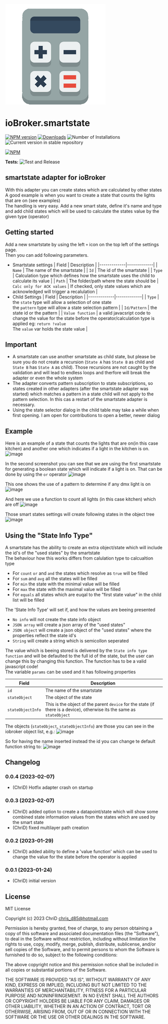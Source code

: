 ![Logo](admin/smartstate.png)
# ioBroker.smartstate

[![NPM version](https://img.shields.io/npm/v/iobroker.smartstate.svg)](https://www.npmjs.com/package/iobroker.smartstate)
[![Downloads](https://img.shields.io/npm/dm/iobroker.smartstate.svg)](https://www.npmjs.com/package/iobroker.smartstate)
![Number of Installations](https://iobroker.live/badges/smartstate-installed.svg)
![Current version in stable repository](https://iobroker.live/badges/smartstate-stable.svg)

[![NPM](https://nodei.co/npm/iobroker.smartstate.png?downloads=true)](https://nodei.co/npm/iobroker.smartstate/)

**Tests:** ![Test and Release](https://github.com/ChriD/ioBroker.smartstate/workflows/Test%20and%20Release/badge.svg)

## smartstate adapter for ioBroker

With this adapter you can create states which are calculated by other states<br>
A good example is when you want to create a state that counts the lights that are on (see examples)<br>
The handling is very easy. Add a new smart state, define it's name and type and add child states which will be used to calculate the states value by the given type (operator)


## Getting started

Add a new smartstate by using the left `+` icon on the top left of the settings page.<br>
Then you can add following parameters.

* Smartstate settings
    | Field | Description |
    |-------------|-------------|
    | `Name` | The name of the smartstate |
    | `Id` | The id of the smartstate |
    | `Type` | Calculation type which defines how the smartstate uses the child to calculate its value |
    | `Path` | The folder/path where the state should be
    | `Calc only for ACK values` | If checked, only state values which are acknowledged will trigger a recalulation |
* Child Settings
    | Field | Description |
    |-------------|-------------|
    | `Type` | the `state` type will allow a selection of one state<br>the `pattern` type will allow a state selection pattern |
    | `Id/Pattern` | the state id or the pattern |
    | `Value function` | a valid javacsript code to change the value for the state before the operator/calculation type is applied eg: `return !value`<br>The `value` var holds the state value |

## Important  

* A smartstate can use another smartstate as child state, but please be sure you do not create a recursion (`State A` has `State B` as child and `State B` has `State A` as child).
Those recursions are not caught by the validation and will lead to endless loops and therfore will break the adapter or even the whole system 
* The adapter converts pattern subscription to state subscriptions, so states created in other adapters (after the smartstate adapter was started) which matches a pattern in a state child will not apply to the pattern selection. In this cas a restart of the smartstate adapter is necessary.
* Using the state selector dialog in the child table may take a while when first opening. I am open for contributions to open a better, newer dialog

## Example  

Here is an example of a state that counts the lights that are on(in this case kitchen) and another one which indicates if a light in the kitchen is on.
![image](https://user-images.githubusercontent.com/2505067/214155576-2b271ef3-52f7-4102-997c-f196e87ccafc.png)

In the second screenshot you can see that we are using the first smartstate for generating a boolean state which will indicate if a light is on. That can be done by using the `or` operator
![image](https://user-images.githubusercontent.com/2505067/214155618-2c963898-1efd-46f1-becf-6818543240f1.png)

This one shows the use of a pattern to determine if any dmx light is on
![image](https://user-images.githubusercontent.com/2505067/214383174-d4d23091-d2fb-4a86-a294-998a0af54dc9.png)

And here we use a function to count all lights (in this case kitchen) which are off
![image](https://user-images.githubusercontent.com/2505067/215353732-b209acb6-13d1-4e92-8158-9d4e8692d5bd.png)

Those smart states settings will create following states in the object tree
![image](https://user-images.githubusercontent.com/2505067/214383091-577a1dc9-10a5-4478-af3f-a8374a5a8487.png)

## Using the "State Info Type"
A smartstate has the ability to create an extra object/state which will include the id's of the "used states" by the smartstate<br>
The behaviour how this works differs from calulation type to calcualtion type
* For `count` `or` and `and` the states which resolve as `true` will be filled
* For `sum` and `avg` all the states will be filled
* For `min` the state with the minimal value will be filled
* For `max` the state with the maximal value will be filled
* For `equals` all states which are euqal to the "first state value" in the child list will be filled

The 'State Info Type' will set if, and how the values are beeing presented
* `No info` will not create the state info object
* `JSON array` will create a json array of the "used states"
* `JSON object` will create a json object of the "used states" where the properties reflect the state id's
* `String` will create a string which is semicollon seperated

The value which is beeing stored is delivered by the `State info type function` and will be defaulted to the full id of the state, but the user can change this by changing this function. The function has to be a valid javascript code!<br>
The variable `params` can be used and it has following properties

| Field | Description |
|-------------|-------------|
| `id` | The name of the smartstate |
| `stateObject` | The object of the state |
| `stateObjectInfo` | This is the object of the parent `device` for the state (if there is a device), otherwise its the same as `stateObject` |
  
The objects (`stateObject`, `stateObjectInfo`) are those you can see in the iobroker object list, e.g.:
![image](https://user-images.githubusercontent.com/2505067/217324484-feffe2b6-06f2-47c7-a06a-42b738bb48d5.png)

So for having the name inserted instead the id you can change te default function string to:
![image](https://user-images.githubusercontent.com/2505067/217325001-2633f893-6a96-492d-b081-394b3cd5d55a.png)


## Changelog
<!--
    Placeholder for the next version (at the beginning of the line):
    ### **WORK IN PROGRESS**
-->
### 0.0.4 (2023-02-07)
-   (ChriD) Hotfix adapter crash on startup

### 0.0.3 (2023-02-07)

-   (ChriD) added option to create a datapoint/state which will show some combined state information values from the states which are used by the smart state
-   (ChriD) fixed multilayer path creation

### 0.0.2 (2023-01-29)

-   (ChriD) added ability to define a 'value function' which can be used to change the value for the state before the operator is applied

### 0.0.1 (2023-01-24)

-   (ChriD) initial version

## License
MIT License

Copyright (c) 2023 ChriD <chris_d85@hotmail.com>

Permission is hereby granted, free of charge, to any person obtaining a copy
of this software and associated documentation files (the "Software"), to deal
in the Software without restriction, including without limitation the rights
to use, copy, modify, merge, publish, distribute, sublicense, and/or sell
copies of the Software, and to permit persons to whom the Software is
furnished to do so, subject to the following conditions:

The above copyright notice and this permission notice shall be included in all
copies or substantial portions of the Software.

THE SOFTWARE IS PROVIDED "AS IS", WITHOUT WARRANTY OF ANY KIND, EXPRESS OR
IMPLIED, INCLUDING BUT NOT LIMITED TO THE WARRANTIES OF MERCHANTABILITY,
FITNESS FOR A PARTICULAR PURPOSE AND NONINFRINGEMENT. IN NO EVENT SHALL THE
AUTHORS OR COPYRIGHT HOLDERS BE LIABLE FOR ANY CLAIM, DAMAGES OR OTHER
LIABILITY, WHETHER IN AN ACTION OF CONTRACT, TORT OR OTHERWISE, ARISING FROM,
OUT OF OR IN CONNECTION WITH THE SOFTWARE OR THE USE OR OTHER DEALINGS IN THE
SOFTWARE.
